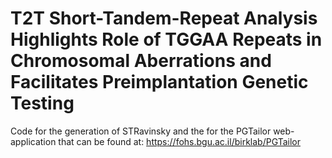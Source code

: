 # T2T Short-Tandem-Repeat Analysis Highlights Role of TGGAA Repeats in Chromosomal Aberrations and Facilitates Preimplantation Genetic Testing
Code for the generation of STRavinsky and the for the PGTailor web-application that can be found at: https://fohs.bgu.ac.il/birklab/PGTailor



